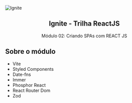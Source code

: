 <img alt="Ignite" src="https://i.imgur.com/eCVyxxy.png">
<h2 align="center">
  Ignite - Trilha ReactJS
</h2>
<p align="center">
  Módulo 02: Criando SPAs com REACT JS
</p>

## Sobre o módulo


<ul>
<li>Vite</li>
<li>Styled Components</li>
<li>Date-fns</li>
<li>Immer</li>
<li>Phosphor React</li>
<li>React Router Dom</li>
<li>Zod</li>
</ul>
